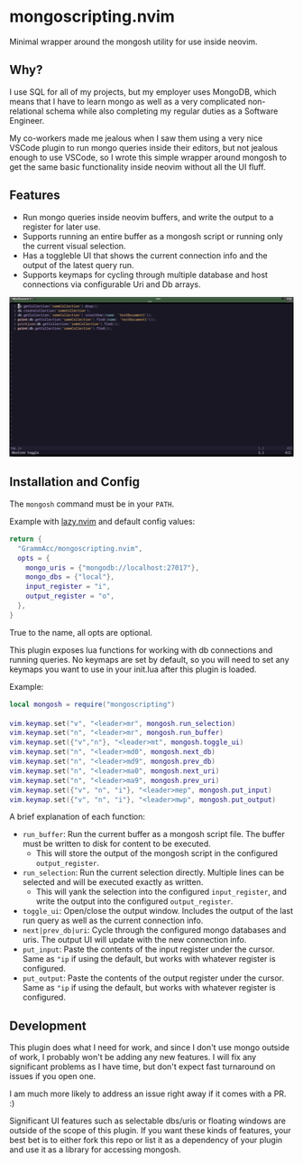 # mongoscripting.nvim
Minimal wrapper around the mongosh utility for use inside neovim.

## Why?

I use SQL for all of my projects, but my employer uses MongoDB, which means that I have to learn mongo
as well as a very complicated non-relational schema while also completing my regular duties as a Software Engineer.

My co-workers made me jealous when I saw them using a very nice VSCode plugin to run mongo queries inside
their editors, but not jealous enough to use VSCode, so I wrote this simple wrapper around mongosh
to get the same basic functionality inside neovim without all the UI fluff.

## Features

- Run mongo queries inside neovim buffers, and write the output to a register for later use.
- Supports running an entire buffer as a mongosh script or running only the current visual selection.
- Has a toggleble UI that shows the current connection info and the output of the latest query run.
- Supports keymaps for cycling through multiple database and host connections via configurable Uri and Db arrays.

![Basic Usage Demo](/demo_images/basic_usage.gif?raw=true)

## Installation and Config

The `mongosh` command must be in your `PATH`.

Example with [lazy.nvim](https://github.com/folke/lazy.nvim) and default config values:

```lua
return {
  "GrammAcc/mongoscripting.nvim",
  opts = {
    mongo_uris = {"mongodb://localhost:27017"},
    mongo_dbs = {"local"},
    input_register = "i",
    output_register = "o",
  },
}
```

True to the name, all opts are optional.

This plugin exposes lua functions for working with db connections and running queries.
No keymaps are set by default, so you will need to set any keymaps you want to use in your init.lua after this plugin is loaded.

Example:

```lua
local mongosh = require("mongoscripting")

vim.keymap.set("v", "<leader>mr", mongosh.run_selection)
vim.keymap.set("n", "<leader>mr", mongosh.run_buffer)
vim.keymap.set({"v","n"}, "<leader>mt", mongosh.toggle_ui)
vim.keymap.set("n", "<leader>md0", mongosh.next_db)
vim.keymap.set("n", "<leader>md9", mongosh.prev_db)
vim.keymap.set("n", "<leader>ma0", mongosh.next_uri)
vim.keymap.set("n", "<leader>ma9", mongosh.prev_uri)
vim.keymap.set({"v", "n", "i"}, "<leader>mep", mongosh.put_input)
vim.keymap.set({"v", "n", "i"}, "<leader>mwp", mongosh.put_output)
```

A brief explanation of each function:
  - `run_buffer`: Run the current buffer as a mongosh script file. The buffer must be written to disk for content to be executed.
    - This will store the output of the mongosh script in the configured `output_register`.
  - `run_selection`: Run the current selection directly. Multiple lines can be selected and will be executed exactly as written.
    - This will yank the selection into the configured `input_register`, and write the output into the configured `output_register`.
  - `toggle_ui`: Open/close the output window. Includes the output of the last run query as well as the current connection info.
  - `next|prev_db|uri`: Cycle through the configured mongo databases and uris. The output UI will update with the new connection info.
  - `put_input`: Paste the contents of the input register under the cursor. Same as `"ip` if using the default, but works with whatever register is configured.
  - `put_output`: Paste the contents of the output register under the cursor. Same as `"ip` if using the default, but works with whatever register is configured.

## Development

This plugin does what I need for work, and since I don't use mongo outside of work, I probably won't be adding any new features.
I will fix any significant problems as I have time, but don't expect fast turnaround on issues if you open one.

I am much more likely to address an issue right away if it comes with a PR. :)

Significant UI features such as selectable dbs/uris or floating windows are outside of the scope of this plugin. If you want these kinds of features, your best bet is to either fork this repo or list it as a dependency of your plugin and use it as a library for accessing mongosh.
